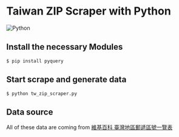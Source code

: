 # Taiwan ZIP Scraper with Python

![Python](https://img.shields.io/badge/python-3670A0?style=for-the-badge&logo=python&logoColor=ffdd54)

## Install the necessary Modules

```shell=
$ pip install pyquery
```

## Start scrape and generate data

```shell=
$ python tw_zip_scraper.py
```

## Data source

All of these data are coming from  [維基百科 臺灣地區郵遞區號一覽表](https://zh.m.wikipedia.org/zh-tw/%E8%87%BA%E7%81%A3%E5%9C%B0%E5%8D%80%E9%83%B5%E9%81%9E%E5%8D%80%E8%99%9F%E4%B8%80%E8%A6%BD%E8%A1%A8)